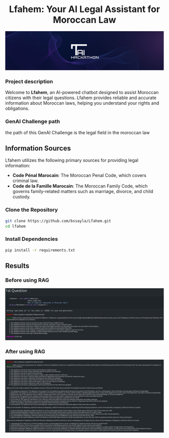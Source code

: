 <div align="center">

# Lfahem: Your AI Legal Assistant for Moroccan Law

<img src="images/tai.jpeg" alt="cover_image_thinkai">


</div>

### Project description

Welcome to **Lfahem**, an AI-powered chatbot designed to assist Moroccan citizens with their legal questions. 
Lfahem provides reliable and accurate information about Moroccan laws, helping you understand your rights and obligations.

### GenAI Challenge path 

the path of this GenAI Challenge is the legal field in the moroccan law

## Information Sources

Lfahem utilizes the following primary sources for providing legal information:

- **Code Pénal Marocain**: The Moroccan Penal Code, which covers criminal law.
- **Code de la Famille Marocain**: The Moroccan Family Code, which governs family-related matters such as marriage, divorce, and child custody.


### Clone the Repository

```bash
git clone https://github.com/bssayla/Lfahem.git
cd lfahem
```

### Install Dependencies
```bash
pip install -r requirements.txt
```

## Results
### Before using RAG

<img src="images/before.jpeg" alt="image Before RAG">

### After using RAG

<img src="images/after1.jpeg" alt="image After RAG">

